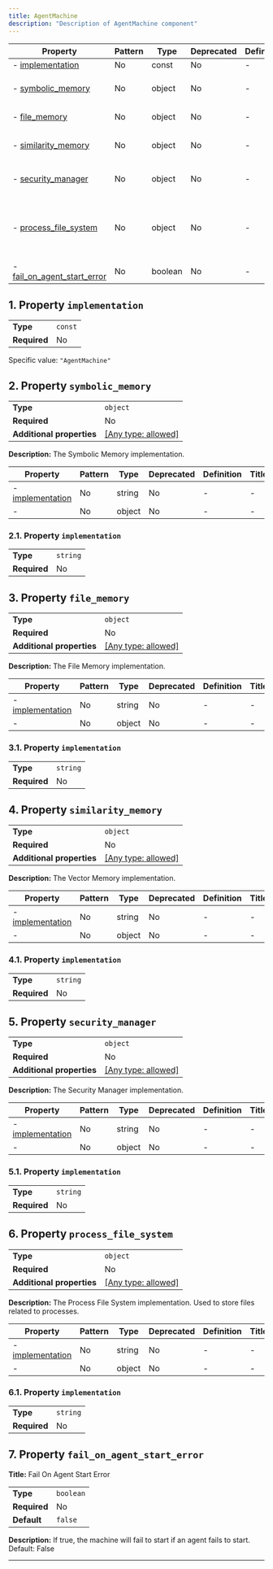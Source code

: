 ```yaml
---
title: AgentMachine
description: "Description of AgentMachine component"
---
```


| Property                                                   | Pattern | Type    | Deprecated | Definition | Title/Description                                                                 |
| ---------------------------------------------------------- | ------- | ------- | ---------- | ---------- | --------------------------------------------------------------------------------- |
| - [implementation](#implementation )                       | No      | const   | No         | -          | -                                                                                 |
| - [symbolic_memory](#symbolic_memory )                     | No      | object  | No         | -          | The Symbolic Memory implementation.                                               |
| - [file_memory](#file_memory )                             | No      | object  | No         | -          | The File Memory implementation.                                                   |
| - [similarity_memory](#similarity_memory )                 | No      | object  | No         | -          | The Vector Memory implementation.                                                 |
| - [security_manager](#security_manager )                   | No      | object  | No         | -          | The Security Manager implementation.                                              |
| - [process_file_system](#process_file_system )             | No      | object  | No         | -          | The Process File System implementation. Used to store files related to processes. |
| - [fail_on_agent_start_error](#fail_on_agent_start_error ) | No      | boolean | No         | -          | Fail On Agent Start Error                                                         |

## <a name="implementation"></a>1. Property `implementation`

|              |         |
| ------------ | ------- |
| **Type**     | `const` |
| **Required** | No      |

Specific value: `"AgentMachine"`

## <a name="symbolic_memory"></a>2. Property `symbolic_memory`

|                           |                                                                           |
| ------------------------- | ------------------------------------------------------------------------- |
| **Type**                  | `object`                                                                  |
| **Required**              | No                                                                        |
| **Additional properties** | [[Any type: allowed]](# "Additional Properties of any type are allowed.") |

**Description:** The Symbolic Memory implementation.

| Property                                             | Pattern | Type   | Deprecated | Definition | Title/Description |
| ---------------------------------------------------- | ------- | ------ | ---------- | ---------- | ----------------- |
| - [implementation](#symbolic_memory_implementation ) | No      | string | No         | -          | -                 |
| - [](#symbolic_memory_additionalProperties )         | No      | object | No         | -          | -                 |

### <a name="symbolic_memory_implementation"></a>2.1. Property `implementation`

|              |          |
| ------------ | -------- |
| **Type**     | `string` |
| **Required** | No       |

## <a name="file_memory"></a>3. Property `file_memory`

|                           |                                                                           |
| ------------------------- | ------------------------------------------------------------------------- |
| **Type**                  | `object`                                                                  |
| **Required**              | No                                                                        |
| **Additional properties** | [[Any type: allowed]](# "Additional Properties of any type are allowed.") |

**Description:** The File Memory implementation.

| Property                                         | Pattern | Type   | Deprecated | Definition | Title/Description |
| ------------------------------------------------ | ------- | ------ | ---------- | ---------- | ----------------- |
| - [implementation](#file_memory_implementation ) | No      | string | No         | -          | -                 |
| - [](#file_memory_additionalProperties )         | No      | object | No         | -          | -                 |

### <a name="file_memory_implementation"></a>3.1. Property `implementation`

|              |          |
| ------------ | -------- |
| **Type**     | `string` |
| **Required** | No       |

## <a name="similarity_memory"></a>4. Property `similarity_memory`

|                           |                                                                           |
| ------------------------- | ------------------------------------------------------------------------- |
| **Type**                  | `object`                                                                  |
| **Required**              | No                                                                        |
| **Additional properties** | [[Any type: allowed]](# "Additional Properties of any type are allowed.") |

**Description:** The Vector Memory implementation.

| Property                                               | Pattern | Type   | Deprecated | Definition | Title/Description |
| ------------------------------------------------------ | ------- | ------ | ---------- | ---------- | ----------------- |
| - [implementation](#similarity_memory_implementation ) | No      | string | No         | -          | -                 |
| - [](#similarity_memory_additionalProperties )         | No      | object | No         | -          | -                 |

### <a name="similarity_memory_implementation"></a>4.1. Property `implementation`

|              |          |
| ------------ | -------- |
| **Type**     | `string` |
| **Required** | No       |

## <a name="security_manager"></a>5. Property `security_manager`

|                           |                                                                           |
| ------------------------- | ------------------------------------------------------------------------- |
| **Type**                  | `object`                                                                  |
| **Required**              | No                                                                        |
| **Additional properties** | [[Any type: allowed]](# "Additional Properties of any type are allowed.") |

**Description:** The Security Manager implementation.

| Property                                              | Pattern | Type   | Deprecated | Definition | Title/Description |
| ----------------------------------------------------- | ------- | ------ | ---------- | ---------- | ----------------- |
| - [implementation](#security_manager_implementation ) | No      | string | No         | -          | -                 |
| - [](#security_manager_additionalProperties )         | No      | object | No         | -          | -                 |

### <a name="security_manager_implementation"></a>5.1. Property `implementation`

|              |          |
| ------------ | -------- |
| **Type**     | `string` |
| **Required** | No       |

## <a name="process_file_system"></a>6. Property `process_file_system`

|                           |                                                                           |
| ------------------------- | ------------------------------------------------------------------------- |
| **Type**                  | `object`                                                                  |
| **Required**              | No                                                                        |
| **Additional properties** | [[Any type: allowed]](# "Additional Properties of any type are allowed.") |

**Description:** The Process File System implementation. Used to store files related to processes.

| Property                                                 | Pattern | Type   | Deprecated | Definition | Title/Description |
| -------------------------------------------------------- | ------- | ------ | ---------- | ---------- | ----------------- |
| - [implementation](#process_file_system_implementation ) | No      | string | No         | -          | -                 |
| - [](#process_file_system_additionalProperties )         | No      | object | No         | -          | -                 |

### <a name="process_file_system_implementation"></a>6.1. Property `implementation`

|              |          |
| ------------ | -------- |
| **Type**     | `string` |
| **Required** | No       |

## <a name="fail_on_agent_start_error"></a>7. Property `fail_on_agent_start_error`

**Title:** Fail On Agent Start Error

|              |           |
| ------------ | --------- |
| **Type**     | `boolean` |
| **Required** | No        |
| **Default**  | `false`   |

**Description:** If true, the machine will fail to start if an agent fails to start. Default: False

----------------------------------------------------------------------------------------------------------------------------

